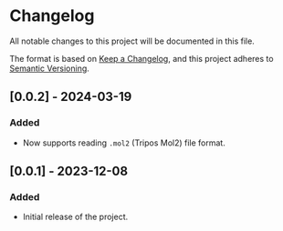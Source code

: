 # Changelog

All notable changes to this project will be documented in this file.

The format is based on [Keep a Changelog](https://keepachangelog.com/en/1.1.0/),
and this project adheres to [Semantic Versioning](https://semver.org/spec/v2.0.0.html).


## [0.0.2] - 2024-03-19
### Added
- Now supports reading `.mol2` (Tripos Mol2) file format.

## [0.0.1] - 2023-12-08
### Added
- Initial release of the project.